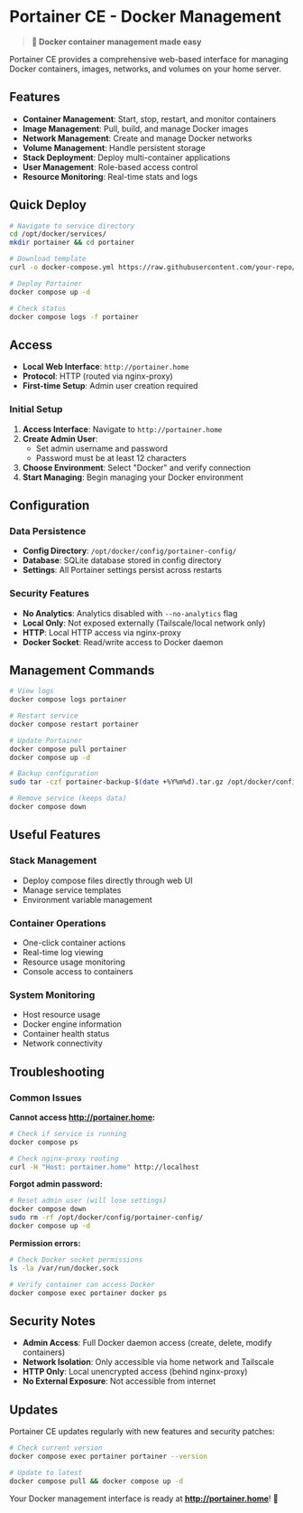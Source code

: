 # Portainer CE - Docker Management

> **🐳 Docker container management made easy**

Portainer CE provides a comprehensive web-based interface for managing Docker containers, images, networks, and volumes on your home server.

## Features

- **Container Management**: Start, stop, restart, and monitor containers
- **Image Management**: Pull, build, and manage Docker images
- **Network Management**: Create and manage Docker networks
- **Volume Management**: Handle persistent storage
- **Stack Deployment**: Deploy multi-container applications
- **User Management**: Role-based access control
- **Resource Monitoring**: Real-time stats and logs

## Quick Deploy

```bash
# Navigate to service directory
cd /opt/docker/services/
mkdir portainer && cd portainer

# Download template
curl -o docker-compose.yml https://raw.githubusercontent.com/your-repo/service-templates/home/portainer/docker-compose.yml

# Deploy Portainer
docker compose up -d

# Check status
docker compose logs -f portainer
```

## Access

- **Local Web Interface**: `http://portainer.home`
- **Protocol**: HTTP (routed via nginx-proxy)
- **First-time Setup**: Admin user creation required

### Initial Setup

1. **Access Interface**: Navigate to `http://portainer.home`
2. **Create Admin User**: 
   - Set admin username and password
   - Password must be at least 12 characters
3. **Choose Environment**: Select "Docker" and verify connection
4. **Start Managing**: Begin managing your Docker environment

## Configuration

### Data Persistence

- **Config Directory**: `/opt/docker/config/portainer-config/`
- **Database**: SQLite database stored in config directory
- **Settings**: All Portainer settings persist across restarts

### Security Features

- **No Analytics**: Analytics disabled with `--no-analytics` flag
- **Local Only**: Not exposed externally (Tailscale/local network only)
- **HTTP**: Local HTTP access via nginx-proxy
- **Docker Socket**: Read/write access to Docker daemon

## Management Commands

```bash
# View logs
docker compose logs portainer

# Restart service
docker compose restart portainer

# Update Portainer
docker compose pull portainer
docker compose up -d

# Backup configuration
sudo tar -czf portainer-backup-$(date +%Y%m%d).tar.gz /opt/docker/config/portainer-config/

# Remove service (keeps data)
docker compose down
```

## Useful Features

### Stack Management
- Deploy compose files directly through web UI
- Manage service templates
- Environment variable management

### Container Operations
- One-click container actions
- Real-time log viewing
- Resource usage monitoring
- Console access to containers

### System Monitoring
- Host resource usage
- Docker engine information
- Container health status
- Network connectivity

## Troubleshooting

### Common Issues

**Cannot access http://portainer.home:**
```bash
# Check if service is running
docker compose ps

# Check nginx-proxy routing
curl -H "Host: portainer.home" http://localhost
```

**Forgot admin password:**
```bash
# Reset admin user (will lose settings)
docker compose down
sudo rm -rf /opt/docker/config/portainer-config/
docker compose up -d
```

**Permission errors:**
```bash
# Check Docker socket permissions
ls -la /var/run/docker.sock

# Verify container can access Docker
docker compose exec portainer docker ps
```

## Security Notes

- **Admin Access**: Full Docker daemon access (create, delete, modify containers)
- **Network Isolation**: Only accessible via home network and Tailscale
- **HTTP Only**: Local unencrypted access (behind nginx-proxy)
- **No External Exposure**: Not accessible from internet

## Updates

Portainer CE updates regularly with new features and security patches:

```bash
# Check current version
docker compose exec portainer portainer --version

# Update to latest
docker compose pull && docker compose up -d
```

Your Docker management interface is ready at **http://portainer.home**! 🚀 